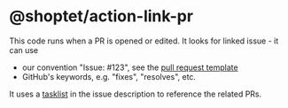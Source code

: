 # @shoptet/action-link-pr

This code runs when a PR is opened or edited. It looks for linked issue - it can use

- our convention "Issue: #123", see the [pull request template](../../PULL_REQUEST_TEMPLATE.md)
- GitHub's keywords, e.g. "fixes", "resolves", etc.

It uses a [tasklist](https://docs.github.com/en/issues/managing-your-tasks-with-tasklists/creating-a-tasklist#creating-tasklists-with-markdown) in the issue description to reference the related PRs.
